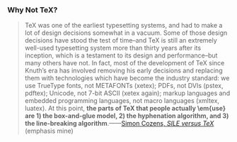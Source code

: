 


### Why Not TeX?

> TeX was one of the earliest typesetting systems, and had to make a lot of design decisions somewhat in a
> vacuum. Some of those design decisions have stood the test of time–and TeX is still an extremely well-used
> typesetting system more than thirty years after its inception, which is a testament to its design and
> performance–but many others have not. In fact, most of the development of TeX since Knuth’s era has
> involved removing his early decisions and replacing them with technologies which have become the industry
> standard: we use TrueType fonts, not METAFONTs (xetex); PDFs, not DVIs (pstex, pdftex); Unicode, not 7-bit
> ASCII (xetex again); markup languages and embedded programming languages, not macro languages (xmltex,
> luatex). At this point, **the parts of TeX that people actually \em{use} are 1) the box-and-glue model, 2)
> the hyphenation algorithm, and 3) the line-breaking algorithm**.——[Simon Cozens, *SILE versus TeX*](http://www.sile-typesetter.org/what-is/index.html) (emphasis mine)
